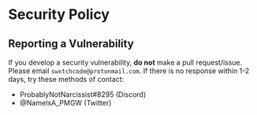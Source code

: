 # Security Policy

## Reporting a Vulnerability

If you develop a security vulnerability, **do not** make a pull request/issue. Please email `swxtchcode@protonmail.com`. If there is no response within 1-2 days, try these methods of contact:
- ProbablyNotNarcissist#8295 (Discord)
- @NameIsA_PMGW (Twitter)
